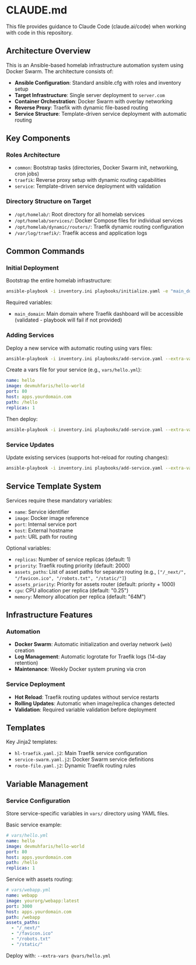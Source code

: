 # CLAUDE.md

This file provides guidance to Claude Code (claude.ai/code) when working with code in this repository.

## Architecture Overview

This is an Ansible-based homelab infrastructure automation system using Docker Swarm. The architecture consists of:

- **Ansible Configuration**: Standard ansible.cfg with roles and inventory setup
- **Target Infrastructure**: Single server deployment to `server.com`
- **Container Orchestration**: Docker Swarm with overlay networking
- **Reverse Proxy**: Traefik with dynamic file-based routing
- **Service Structure**: Template-driven service deployment with automatic routing

## Key Components

### Roles Architecture
- `common`: Bootstrap tasks (directories, Docker Swarm init, networking, cron jobs)
- `traefik`: Reverse proxy setup with dynamic routing capabilities
- `service`: Template-driven service deployment with validation

### Directory Structure on Target
- `/opt/homelab/`: Root directory for all homelab services
- `/opt/homelab/services/`: Docker Compose files for individual services
- `/opt/homelab/dynamic/routers/`: Traefik dynamic routing configuration
- `/var/log/traefik/`: Traefik access and application logs

## Common Commands

### Initial Deployment
Bootstrap the entire homelab infrastructure:
```bash
ansible-playbook -i inventory.ini playbooks/initialize.yaml -e "main_domain=yourdomain.com"
```

Required variables:
- `main_domain`: Main domain where Traefik dashboard will be accessible (validated - playbook will fail if not provided)

### Adding Services
Deploy a new service with automatic routing using vars files:
```bash
ansible-playbook -i inventory.ini playbooks/add-service.yaml --extra-vars @vars/SERVICE_NAME.yml
```

Create a vars file for your service (e.g., `vars/hello.yml`):
```yaml
name: hello
image: devmuhfaris/hello-world
port: 80
host: apps.yourdomain.com
path: /hello
replicas: 1
```

Then deploy:
```bash
ansible-playbook -i inventory.ini playbooks/add-service.yaml --extra-vars @vars/hello.yml
```

### Service Updates
Update existing services (supports hot-reload for routing changes):
```bash
ansible-playbook -i inventory.ini playbooks/add-service.yaml --extra-vars @vars/hello.yml
```

## Service Template System

Services require these mandatory variables:
- `name`: Service identifier
- `image`: Docker image reference
- `port`: Internal service port
- `host`: External hostname
- `path`: URL path for routing

Optional variables:
- `replicas`: Number of service replicas (default: 1)
- `priority`: Traefik routing priority (default: 2000)
- `assets_paths`: List of asset paths for separate routing (e.g., `["/_next/", "/favicon.ico", "/robots.txt", "/static/"]`)
- `assets_priority`: Priority for assets router (default: priority + 1000)
- `cpu`: CPU allocation per replica (default: "0.25")
- `memory`: Memory allocation per replica (default: "64M")

## Infrastructure Features

### Automation
- **Docker Swarm**: Automatic initialization and overlay network (`web`) creation
- **Log Management**: Automatic logrotate for Traefik logs (14-day retention)
- **Maintenance**: Weekly Docker system pruning via cron

### Service Deployment
- **Hot Reload**: Traefik routing updates without service restarts
- **Rolling Updates**: Automatic when image/replica changes detected
- **Validation**: Required variable validation before deployment

## Templates
Key Jinja2 templates:
- `hl-traefik.yaml.j2`: Main Traefik service configuration
- `service-swarm.yaml.j2`: Docker Swarm service definitions
- `route-file.yaml.j2`: Dynamic Traefik routing rules

## Variable Management

### Service Configuration
Store service-specific variables in `vars/` directory using YAML files.

Basic service example:
```yaml
# vars/hello.yml
name: hello
image: devmuhfaris/hello-world
port: 80
host: apps.yourdomain.com
path: /hello
replicas: 1
```

Service with assets routing:
```yaml
# vars/webapp.yml
name: webapp
image: yourorg/webapp:latest
port: 3000
host: apps.yourdomain.com
path: /webapp
assets_paths:
  - "/_next/"
  - "/favicon.ico"
  - "/robots.txt"
  - "/static/"
```

Deploy with: `--extra-vars @vars/hello.yml`
